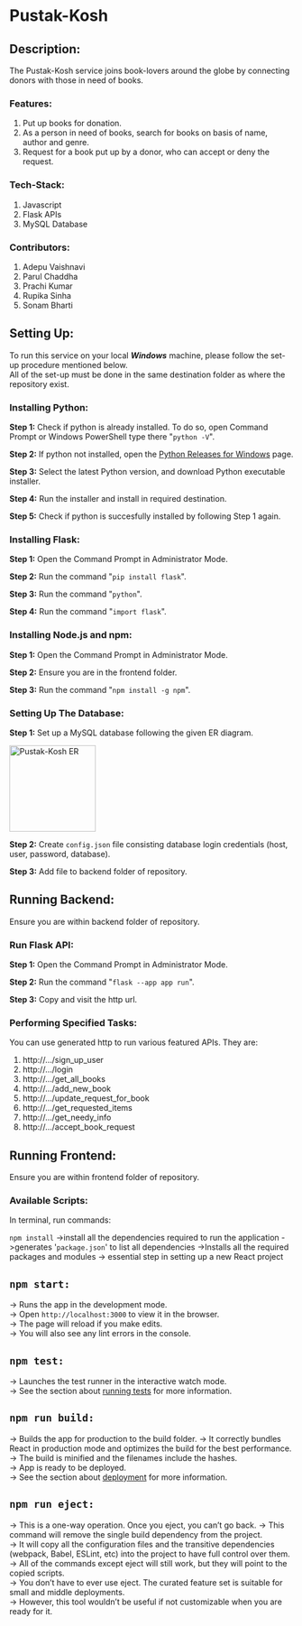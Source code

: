 # Pustak-Kosh
## Description:
The Pustak-Kosh service joins book-lovers around the globe by connecting donors with those in need of books.
### Features:
1. Put up books for donation.
2. As a person in need of books, search for books on basis of name, author and genre.
3. Request for a book put up by a donor, who can accept or deny the request.
### Tech-Stack:
1. Javascript
2. Flask APIs
3. MySQL Database
### Contributors:
1. Adepu Vaishnavi
2. Parul Chaddha
3. Prachi Kumar
4. Rupika Sinha
5. Sonam Bharti
## Setting Up:
To run this service on your local **_Windows_** machine, please follow the set-up procedure mentioned below.  
All of the set-up must be done in the same destination folder as where the repository exist.

### Installing Python:
**Step 1:**  Check if python is already installed. To do so, open Command Prompt or Windows PowerShell type there "```python -V```".  

**Step 2:**  If python not installed, open the [Python Releases for Windows](https://www.python.org/downloads/windows/) page.  

**Step 3:**  Select the latest Python version, and download Python executable installer.  

**Step 4:**  Run the installer and install in required destination.

**Step 5:**  Check if python is succesfully installed by following Step 1 again.  

### Installing Flask:
**Step 1:**  Open the Command Prompt in Administrator Mode.  

**Step 2:**  Run the command "```pip install flask```".  

**Step 3:**  Run the command "```python```".  

**Step 4:**  Run the command "```import flask```".

### Installing Node.js and npm:
**Step 1:**  Open the Command Prompt in Administrator Mode.  

**Step 2:**  Ensure you are in the frontend folder.  

**Step 3:**  Run the command "```npm install -g npm```".  

### Setting Up The Database:
**Step 1:**  Set up a MySQL database following the given ER diagram.  

<img width="153" alt="Pustak-Kosh ER" src="https://user-images.githubusercontent.com/95899847/227740858-26f7e094-c5af-42ba-abd3-e6392fab482d.png">

**Step 2:** Create ```config.json``` file consisting database login credentials (host, user, password, database).

**Step 3:** Add file to backend folder of repository.

## Running Backend:
Ensure you are within backend folder of repository.
### Run Flask API: 
**Step 1:**  Open the Command Prompt in Administrator Mode.  

**Step 2:**  Run the command "```flask --app app run```".  

**Step 3:**  Copy and visit the http url.  

### Performing Specified Tasks:
You can use generated http to run various featured APIs. They are:  
1. http://.../sign_up_user  
2. http://.../login  
3. http://.../get_all_books  
4. http://.../add_new_book  
5. http://.../update_request_for_book
6. http://.../get_requested_items  
7. http://.../get_needy_info  
8. http://.../accept_book_request

## Running Frontend:
Ensure you are within frontend folder of repository.
### Available Scripts: 
In terminal, run commands:

```npm install```
->install all the dependencies required to run the application
->generates '```package.json```' to list all dependencies
->Installs all the required packages and modules
-> essential step in setting up a new React project

## ```npm start:```  
-> Runs the app in the development mode.  
-> Open ```http://localhost:3000``` to view it in the browser.  
-> The page will reload if you make edits.  
-> You will also see any lint errors in the console.  

## ```npm test:``` 
-> Launches the test runner in the interactive watch mode.  
-> See the section about [running tests](https://facebook.github.io/create-react-app/docs/running-tests) for more information.  

## ```npm run build:```  
-> Builds the app for production to the build folder. 
-> It correctly bundles React in production mode and optimizes the build for the best performance.  
-> The build is minified and the filenames include the hashes.  
-> App is ready to be deployed.  
-> See the section about [deployment](https://facebook.github.io/create-react-app/docs/deployment) for more information.  


## ```npm run eject:```  
-> This is a one-way operation. Once you eject, you can’t go back.
-> This command will remove the single build dependency from the project.  
-> It will copy all the configuration files and the transitive dependencies (webpack, Babel, ESLint, etc) into the project to have full control over them.  
-> All of the commands except eject will still work, but they will point to the copied scripts.  
-> You don’t have to ever use eject. The curated feature set is suitable for small and middle deployments.  
-> However, this tool wouldn’t be useful if not customizable when you are ready for it.
